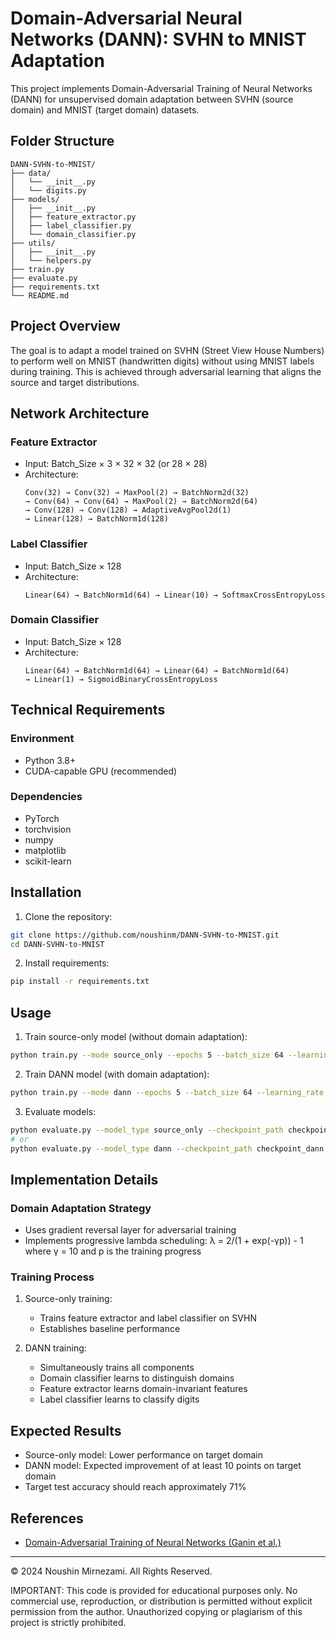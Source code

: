 # Domain-Adversarial Neural Networks (DANN): SVHN to MNIST Adaptation

This project implements Domain-Adversarial Training of Neural Networks (DANN) for unsupervised domain adaptation between SVHN (source domain) and MNIST (target domain) datasets.

## Folder Structure
```
DANN-SVHN-to-MNIST/
├── data/
│   └── __init__.py 
│   └── digits.py
├── models/
│   ├── __init__.py
│   ├── feature_extractor.py
│   ├── label_classifier.py
│   └── domain_classifier.py
├── utils/
│   ├── __init__.py
│   └── helpers.py
├── train.py
├── evaluate.py
├── requirements.txt
└── README.md
```

## Project Overview

The goal is to adapt a model trained on SVHN (Street View House Numbers) to perform well on MNIST (handwritten digits) without using MNIST labels during training. This is achieved through adversarial learning that aligns the source and target distributions.

## Network Architecture

### Feature Extractor
- Input: Batch_Size × 3 × 32 × 32 (or 28 × 28)
- Architecture:
  ```
  Conv(32) → Conv(32) → MaxPool(2) → BatchNorm2d(32) 
  → Conv(64) → Conv(64) → MaxPool(2) → BatchNorm2d(64) 
  → Conv(128) → Conv(128) → AdaptiveAvgPool2d(1) 
  → Linear(128) → BatchNorm1d(128)
  ```

### Label Classifier
- Input: Batch_Size × 128
- Architecture:
  ```
  Linear(64) → BatchNorm1d(64) → Linear(10) → SoftmaxCrossEntropyLoss
  ```

### Domain Classifier
- Input: Batch_Size × 128
- Architecture:
  ```
  Linear(64) → BatchNorm1d(64) → Linear(64) → BatchNorm1d(64) 
  → Linear(1) → SigmoidBinaryCrossEntropyLoss
  ```

## Technical Requirements

### Environment
- Python 3.8+
- CUDA-capable GPU (recommended)

### Dependencies
- PyTorch
- torchvision
- numpy
- matplotlib
- scikit-learn

## Installation

1. Clone the repository:
```bash
git clone https://github.com/noushinm/DANN-SVHN-to-MNIST.git
cd DANN-SVHN-to-MNIST
```

2. Install requirements:
```bash
pip install -r requirements.txt
```

## Usage

1. Train source-only model (without domain adaptation):
```bash
python train.py --mode source_only --epochs 5 --batch_size 64 --learning_rate 0.01
```

2. Train DANN model (with domain adaptation):
```bash
python train.py --mode dann --epochs 5 --batch_size 64 --learning_rate 0.01
```

3. Evaluate models:
```bash
python evaluate.py --model_type source_only --checkpoint_path checkpoint_source_only.pth
# or
python evaluate.py --model_type dann --checkpoint_path checkpoint_dann.pth
```

## Implementation Details

### Domain Adaptation Strategy
- Uses gradient reversal layer for adversarial training
- Implements progressive lambda scheduling:
  λ = 2/(1 + exp(-γp)) - 1
  where γ = 10 and p is the training progress

### Training Process
1. Source-only training:
   - Trains feature extractor and label classifier on SVHN
   - Establishes baseline performance

2. DANN training:
   - Simultaneously trains all components
   - Domain classifier learns to distinguish domains
   - Feature extractor learns domain-invariant features
   - Label classifier learns to classify digits

## Expected Results
- Source-only model: Lower performance on target domain
- DANN model: Expected improvement of at least 10 points on target domain
- Target test accuracy should reach approximately 71%

## References
- [Domain-Adversarial Training of Neural Networks (Ganin et al.)](https://arxiv.org/abs/1505.07818)

---

© 2024 Noushin Mirnezami. All Rights Reserved.

IMPORTANT: This code is provided for educational purposes only. No commercial use, reproduction, or distribution is permitted without explicit permission from the author. Unauthorized copying or plagiarism of this project is strictly prohibited.
